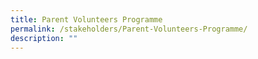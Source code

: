 ```yaml
---
title: Parent Volunteers Programme
permalink: /stakeholders/Parent-Volunteers-Programme/
description: ""
---
```

